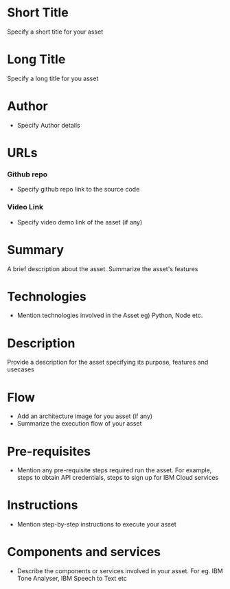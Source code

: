 # Short Title

Specify a short title for your asset

# Long Title

Specify a long title for you asset

# Author
* Specify Author details

# URLs

### Github repo

* Specify github repo link to the source code


### Video Link
* Specify video demo link of the asset (if any)

# Summary

A brief description about the asset. Summarize the asset's features

# Technologies

* Mention technologies involved in the Asset eg) Python, Node etc.


# Description

Provide a description for the asset specifying its purpose, features and usecases

# Flow

* Add an architecture image for you asset (if any)
* Summarize the execution flow of your asset

# Pre-requisites

* Mention any pre-requisite steps required run the asset. For example, steps to obtain API credentials, steps to sign up for IBM Cloud services


# Instructions

* Mention step-by-step instructions to execute your asset

# Components and services

* Describe the components or services involved in your asset. For eg. IBM Tone Analyser, IBM Speech to Text etc

